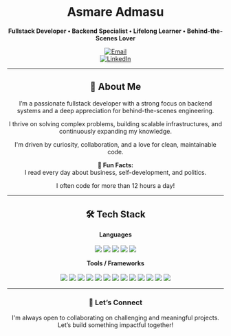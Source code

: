 <div align="center">

# Asmare Admasu  
**Fullstack Developer • Backend Specialist • Lifelong Learner • Behind-the-Scenes Lover**

[![Email](https://img.shields.io/badge/Gmail-asmareadmasu0@gmail.com-blue?logo=gmail&style=for-the-badge)](mailto:asmareadmasu0@gmail.com)  
[![LinkedIn](https://img.shields.io/badge/LinkedIn-asm2212-blue?style=for-the-badge&logo=linkedin)](https://www.linkedin.com/in/asm2212)

---

## 🚀 About Me

I’m a passionate fullstack developer with a strong focus on backend systems and a deep appreciation for behind-the-scenes engineering.  

I thrive on solving complex problems, building scalable infrastructures, and continuously expanding my knowledge.  

I'm driven by curiosity, collaboration, and a love for clean, maintainable code.

**🔎 Fun Facts:**  
I read every day about business, self-development, and politics.  

I often code for more than 12 hours a day!

---

## 🛠️ Tech Stack

**Languages**  
<br>
<img src="https://img.shields.io/badge/Go-00ADD8?style=flat&logo=go&logoColor=white"/>
<img src="https://img.shields.io/badge/TypeScript-3178C6?style=flat&logo=typescript&logoColor=white"/>
<img src="https://img.shields.io/badge/Rust-000000?style=flat&logo=rust&logoColor=white"/>
<img src="https://img.shields.io/badge/Dart-0175C2?style=flat&logo=dart&logoColor=white"/>
<img src="https://img.shields.io/badge/Bash-4EAA25?style=flat&logo=gnubash&logoColor=white"/>

**Tools / Frameworks**  
<br>
<img src="https://img.shields.io/badge/NestJS-E0234E?style=flat&logo=nestjs&logoColor=white"/>
<img src="https://img.shields.io/badge/Next.js-000000?style=flat&logo=next.js&logoColor=white"/>
<img src="https://img.shields.io/badge/Nuxt-00DC82?style=flat&logo=nuxt.js&logoColor=white"/>
<img src="https://img.shields.io/badge/Flutter-02569B?style=flat&logo=flutter&logoColor=white"/>
<img src="https://img.shields.io/badge/Express-000000?style=flat&logo=express&logoColor=white"/>
<img src="https://img.shields.io/badge/PostgreSQL-4169E1?style=flat&logo=postgresql&logoColor=white"/>
<img src="https://img.shields.io/badge/Redis-DC382D?style=flat&logo=redis&logoColor=white"/>
<img src="https://img.shields.io/badge/gRPC-4A4A55?style=flat&logo=grpc&logoColor=white"/>
<img src="https://img.shields.io/badge/Docker-2496ED?style=flat&logo=docker&logoColor=white"/>
<img src="https://img.shields.io/badge/Kubernetes-326CE5?style=flat&logo=kubernetes&logoColor=white"/>
<img src="https://img.shields.io/badge/GraphQL-E10098?style=flat&logo=graphql&logoColor=white"/>
<img src="https://img.shields.io/badge/Git-F05032?style=flat&logo=git&logoColor=white"/>
<img src="https://img.shields.io/badge/Linux-FCC624?style=flat&logo=linux&logoColor=black"/>

---

### 🤝 Let’s Connect

I'm always open to collaborating on challenging and meaningful projects.  
Let’s build something impactful together!

</div>
